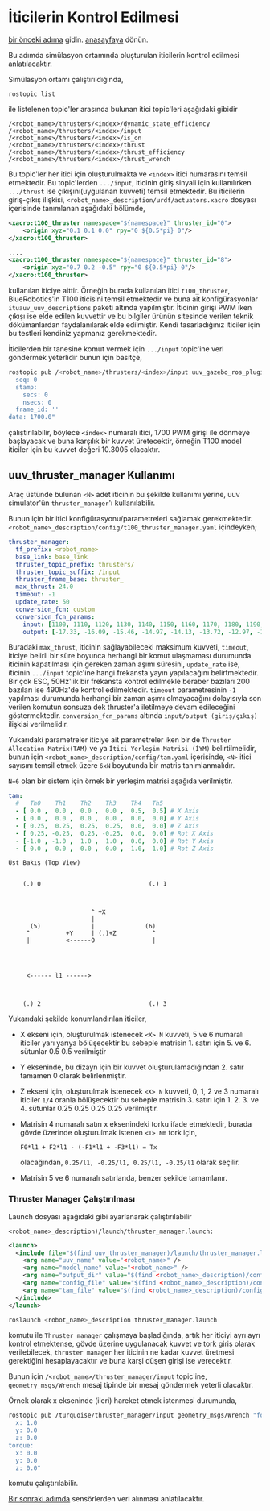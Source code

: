 # İticilerin Kontrol Edilmesi
[bir önceki adıma](simulation.md) gidin.
[anasayfaya](index.md) dönün.

Bu adımda simülasyon ortamında oluşturulan iticilerin kontrol edilmesi anlatılacaktır.

Simülasyon ortamı çalıştırıldığında, 
```
rostopic list
``` 
ile listelenen topic'ler arasında bulunan itici
topic'leri aşağıdaki gibidir

```
/<robot_name>/thrusters/<index>/dynamic_state_efficiency
/<robot_name>/thrusters/<index>/input
/<robot_name>/thrusters/<index>/is_on
/<robot_name>/thrusters/<index>/thrust
/<robot_name>/thrusters/<index>/thrust_efficiency
/<robot_name>/thrusters/<index>/thrust_wrench
```

Bu topic'ler her itici için oluşturulmakta ve `<index>` itici 
numarasını temsil etmektedir. Bu topic'lerden `.../input`, iticinin giriş sinyali için kullanılırken `.../thrust` ise çıkışını(uygulanan kuvveti) temsil etmektedir. Bu iticilerin giriş-çıkış ilişkisi, `<robot_name>_description/urdf/actuators.xacro` dosyası içerisinde tanımlanan aşağıdaki bölümde, 

```xml
<xacro:t100_thruster namespace="${namespace}" thruster_id="0">
    <origin xyz="0.1 0.1 0.0" rpy="0 ${0.5*pi} 0"/>
</xacro:t100_thruster>

....
<xacro:t100_thruster namespace="${namespace}" thruster_id="8">
    <origin xyz="0.7 0.2 -0.5" rpy="0 ${0.5*pi} 0"/>
</xacro:t100_thruster>
```
kullanılan iticiye aittir. Örneğin burada kullanılan itici `t100_thruster`, BlueRobotics'in T100 iticisini temsil etmektedir ve buna ait konfigürasyonlar `ituauv_uuv_descriptions` paketi altında yapılmıştır. İticinin girişi PWM iken çıkışı ise elde edilen kuvvettir ve bu bilgiler ürünün sitesinde verilen teknik dökümanlardan faydalanılarak elde edilmiştir. Kendi tasarladığınız iticiler için bu testleri kendiniz yapmanız gerekmektedir.

İticilerden bir tanesine komut vermek için `.../input` topic'ine veri göndermek yeterlidir bunun için basitçe,
```sh
rostopic pub /<robot_name>/thrusters/<index>/input uuv_gazebo_ros_plugins_msgs/FloatStamped "header:  
  seq: 0
  stamp:
    secs: 0
    nsecs: 0
  frame_id: ''
data: 1700.0"
```
çalıştırılabilir, böylece `<index>` numaralı itici, 1700 PWM girişi ile dönmeye başlayacak ve buna karşılık bir kuvvet üretecektir, örneğin T100 model iticiler için bu kuvvet değeri 10.3005 olacaktır.


## uuv_thruster_manager Kullanımı
Araç üstünde bulunan `<N>` adet iticinin bu şekilde kullanımı yerine, uuv simulator'ün `thruster_manager`'ı kullanılabilir.

Bunun için bir itici konfigürasyonu/parametreleri sağlamak gerekmektedir. `<robot_name>_description/config/t100_thruster_manager.yaml` içindeyken;

```yaml
thruster_manager:
  tf_prefix: <robot_name>
  base_link: base_link
  thruster_topic_prefix: thrusters/
  thruster_topic_suffix: /input
  thruster_frame_base: thruster_
  max_thrust: 24.0
  timeout: -1
  update_rate: 50
  conversion_fcn: custom
  conversion_fcn_params:
    input: [1100, 1110, 1120, 1130, 1140, 1150, 1160, 1170, 1180, 1190, 1200, 1210, 1220, 1230, 1240, 1250, 1260, 1270, 1280, 1290, 1300, 1310, 1320, 1330, 1340, 1350, 1360, 1370, 1380, 1390, 1400, 1410, 1420, 1430, 1440, 1450, 1460, 1470, 1480, 1490, 1500, 1510, 1520, 1530, 1540, 1550, 1560, 1570, 1580, 1590, 1600, 1610, 1620, 1630, 1640, 1650, 1660, 1670, 1680, 1690, 1700, 1710, 1720, 1730, 1740, 1750, 1760, 1770, 1780, 1790, 1800, 1810, 1820, 1830, 1840, 1850, 1860, 1870, 1880, 1890, 1900]
    output: [-17.33, -16.09, -15.46, -14.97, -14.13, -13.72, -12.97, -12.34, -11.85, -11.41, -10.83, -10.20, -9.71, -9.09, -8.38, -7.75, -7.39, -6.90, -6.55, -6.10, -5.70, -5.21, -4.63, -4.19, -3.92, -3.61, -3.20, -2.67, -2.27, -1.96, -1.64, -1.38, -1.02, -0.71, -0.49, -0.31, -0.13, -0.08, 0.00, 0.00, 0.00, 0.00, 0.00, 0.08, 0.35, 0.62, 1.02, 1.42, 1.91, 2.49, 3.03, 3.61, 4.23, 4.72, 5.34, 6.01, 6.73, 7.22, 7.88, 8.64, 9.45, 10.38, 11.09, 11.63, 12.30, 12.79, 13.59, 14.62, 15.46, 16.22, 16.93, 17.87, 19.21, 20.05, 20.59, 21.39, 22.19, 22.77, 23.71, 24.38, 24.69]
```

Buradaki `max_thrust`, iticinin sağlayabileceki maksimum kuvveti, `timeout`, iticiye belirli bir süre boyunca herhangi bir komut ulaşmaması durumunda iticinin kapatılması için gereken zaman aşımı süresini, `update_rate` ise, iticinin `.../input` topic'ine hangi frekansta yayın yapılacağını belirtmektedir. Bir çok ESC, 50Hz'lik bir frekansta kontrol edilmekle beraber bazıları 200 bazıları ise 490Hz'de kontrol edilmektedir. `timeout` parametresinin `-1` yapılması durumunda herhangi bir zaman aşımı olmayacağını dolayısıyla son verilen komutun sonsuza dek thruster'a iletilmeye devam edileceğini göstermektedir. `conversion_fcn_params` altında `input/output (giriş/çıkış)` ilişkisi verilmelidir.



Yukarıdaki parametreler iticiye ait parametreler iken bir de `Thruster Allocation Matrix(TAM)` ve ya `İtici Yerleşim Matrisi (İYM)` belirtilmelidir, bunun için `<robot_name>_description/config/tam.yaml` içerisinde, `<N>` itici sayısını temsil etmek üzere
`6xN` boyutunda bir matris tanımlanmalıdır. 

`N=6` olan bir sistem için örnek bir yerleşim matrisi aşağıda verilmiştir.

```yaml
tam:
  #   Th0    Th1    Th2    Th3    Th4   Th5  
  - [ 0.0 ,  0.0 ,  0.0 ,  0.0 ,  0.5,  0.5] # X Axis
  - [ 0.0 ,  0.0 ,  0.0 ,  0.0 ,  0.0,  0.0] # Y Axis
  - [ 0.25,  0.25,  0.25,  0.25,  0.0,  0.0] # Z Axis
  - [ 0.25, -0.25,  0.25, -0.25,  0.0,  0.0] # Rot X Axis
  - [-1.0 , -1.0 ,  1.0 ,  1.0 ,  0.0,  0.0] # Rot Y Axis
  - [ 0.0 ,  0.0 ,  0.0 ,  0.0 , -1.0,  1.0] # Rot Z Axis

```

```
Üst Bakış (Top View)


    (.) 0                              (.) 1
                       
                       
                       
                       ^ +X
                       |
      (5)              |              (6)
     ^          +Y     | (.)+Z          ^
     |          <------O                |
                       
                       
                       
                       
     <------ l1 ------>
                       
                       
  
    (.) 2                              (.) 3

```
Yukarıdaki şekilde konumlandırılan iticiler, 
  - X ekseni için, oluşturulmak istenecek `<X> N` kuvveti, 5 ve 6 numaralı iticiler yarı yarıya bölüşecektir bu sebeple matrisin 1. satırı için 5. ve 6. sütunlar 0.5  0.5 verilmiştir  
    
  - Y ekseninde, bu dizayn için bir kuvvet oluşturulamadığından 2. satır tamamen 0 olarak belirlenmiştir.
  - Z ekseni için, oluşturulmak istenecek `<X> N` kuvveti, 0, 1, 2 ve 3 numaralı iticiler `1/4` oranla bölüşecektir bu sebeple matrisin 3. satırı için 1. 2. 3. ve 4. sütunlar 0.25 0.25 0.25 0.25 verilmiştir.
  - Matrisin 4 numaralı satırı x eksenindeki torku ifade
  etmektedir, burada gövde üzerinde oluşturulmak istenen `<T> Nm` tork için, 
    ```
    F0*l1 + F2*l1 - (-F1*l1 + -F3*l1) = Tx
    ```
    olacağından, `0.25/l1, -0.25/l1, 0.25/l1, -0.25/l1` olarak seçilir.
  - Matrisin 5 ve 6 numaralı satırlarıda, benzer şekilde tamamlanır.



### Thruster Manager Çalıştırılması

Launch dosyası aşağıdaki gibi ayarlanarak çalıştırılabilir

`<robot_name>_description)/launch/thruster_manager.launch:`
```xml
<launch>
  <include file="$(find uuv_thruster_manager)/launch/thruster_manager.launch">
    <arg name="uuv_name" value="<robot_name>" />
    <arg name="model_name" value="<robot_name>" />
    <arg name="output_dir" value="$(find <robot_name>_description)/config"/>
    <arg name="config_file" value="$(find <robot_name>_description)/config/t100_thruster_manager.yaml"/>
    <arg name="tam_file" value="$(find <robot_name>_description)/config/tam.yaml"/>
  </include>
</launch>
```

```sh
roslaunch <robot_name>_description thruster_manager.launch 
```
komutu ile `Thruster manager` çalışmaya başladığında, artık her iticiyi ayrı ayrı kontrol etmektense, gövde üzerine
uygulanacak kuvvet ve tork giriş olarak verilebilecek, `thruster manager` her iticinin ne kadar kuvvet üretmesi gerektiğini hesaplayacaktır ve buna karşi düşen girişi ise verecektir.

Bunun için `/<robot_name>/thruster_manager/input` topic'ine, `geometry_msgs/Wrench` mesaj tipinde bir mesaj göndermek yeterli olacaktır.

Örnek olarak x ekseninde (ileri) hareket etmek istenmesi durumunda,
```sh
rostopic pub /turquoise/thruster_manager/input geometry_msgs/Wrench "force:
  x: 1.0
  y: 0.0
  z: 0.0
torque:
  x: 0.0
  y: 0.0
  z: 0.0"
```
komutu çalıştırılabilir.

[Bir sonraki adımda](sensor-data.md) sensörlerden veri alınması anlatılacaktır.
